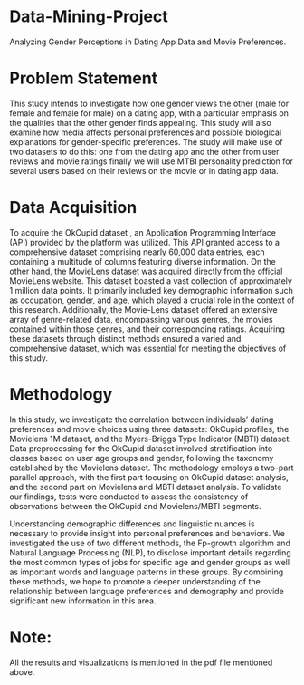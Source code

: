 # Data-Mining-Project
Analyzing Gender Perceptions in Dating App Data and Movie Preferences.

# Problem Statement
This study intends to investigate how one gender views the other
(male for female and female for male) on a dating app, with a particular emphasis on the
qualities that the other gender finds appealing. This study will also examine how media
affects personal preferences and possible biological explanations for gender-specific
preferences. The study will make use of two datasets to do this: one from the dating app and
the other from user reviews and movie ratings finally we will use MTBI personality prediction
for several users based on their reviews on the movie or in dating app data.

# Data Acquisition

To acquire the OkCupid dataset , an Application Programming Interface (API) provided by the platform was utilized. This API granted access to a comprehensive dataset comprising nearly 60,000 data entries, each containing a multitude of columns featuring diverse information.
On the other hand, the MovieLens dataset was acquired directly from the official MovieLens website. This dataset boasted a vast collection of approximately 1 million data points. It primarily included key demographic information such as occupation, gender, and age, which played a crucial role in the context of this research. Additionally, the Movie-Lens dataset offered an extensive array of genre-related data, encompassing various genres, the movies contained within those genres, and their corresponding ratings. Acquiring these datasets through distinct methods ensured a varied and comprehensive dataset, which was essential for meeting the objectives of this study.

# Methodology
In this study, we investigate the correlation between individuals’ dating preferences and movie choices using three datasets: OkCupid profiles, the Movielens 1M dataset, and the Myers-Briggs Type Indicator (MBTI) dataset. Data preprocessing for the OkCupid dataset involved stratification into classes based on user age groups and gender, following the taxonomy established by the Movielens dataset. The methodology employs a two-part parallel approach, with the first part focusing on OkCupid dataset analysis, and the second part on Movielens and MBTI dataset analysis. To validate our findings, tests were conducted to assess the consistency of observations between the OkCupid and Movielens/MBTI segments.

Understanding demographic differences and linguistic nuances is necessary to provide insight into personal preferences and behaviors. We investigated the use of two different methods, the Fp-growth algorithm and Natural Language Processing (NLP), to disclose important details regarding the most common types of jobs for specific age and gender groups as well as important words and language patterns in these groups. By combining these methods, we hope to promote a deeper understanding of the relationship between language preferences and demography and provide significant new information in this area.


# Note:
All the results and visualizations is mentioned in the  pdf file mentioned above.

